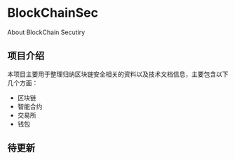 # BlockChainSec
About BlockChain Secutiry

## 项目介绍

本项目主要用于整理归纳区块链安全相关的资料以及技术文档信息，主要包含以下几个方面：

- 区块链
- 智能合约
- 交易所
- 钱包

## 待更新
